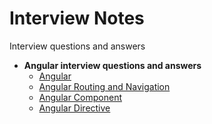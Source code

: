 # Interview Notes

Interview questions and answers

- **Angular interview questions and answers**
  - [Angular](https://github.com/sunilsoni/interview-notes/blob/main/angular/Angular.md)
  - [Angular Routing and Navigation](https://github.com/sunilsoni/interview-notes/blob/main/angular/angular-routing.md#1-angular-routing-and-navigation)
  - [Angular Component](https://github.com/sunilsoni/interview-notes/blob/main/angular/angular-components.md)
  - [Angular Directive](https://github.com/sunilsoni/interview-notes/blob/main/angular/angular-directive.md)





